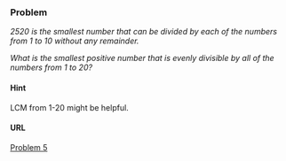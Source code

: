 ### Problem

*2520 is the smallest number that can be divided by each of the numbers from 1 to 10 without any remainder.*

*What is the smallest positive number that is evenly divisible by all of the numbers from 1 to 20?*

#### Hint

LCM from 1-20 might be helpful.


#### URL
[Problem 5](https://projecteuler.net/problem=5)